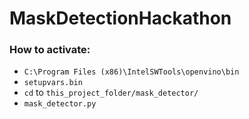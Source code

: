 # MaskDetectionHackathon
### How to activate:
- `C:\Program Files (x86)\IntelSWTools\openvino\bin`
- `setupvars.bin`
- `cd` to `this_project_folder/mask_detector/`
- `mask_detector.py`
